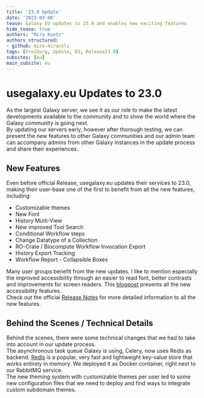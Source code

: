 ```yaml
---
title: '23.0 Update'
date: '2023-03-08'
tease: Galaxy EU updates to 23.0 and enables new exciting features
hide_tease: true
authors: "Mira Kuntz"
authors_structured:
- github: mira-miracoli
tags: [Freiburg, Update, EU, Release23.0]
subsites: [eu]
main_subsite: eu
---
```

# usegalaxy.eu Updates to 23.0
As the largest Galaxy server, we see it as our role to make the latest developments available to the community and to show the world where the Galaxy community is going next.  
By updating our servers early, however after thorough testing, we can present the new features to other Galaxy communities and our admin team can accompany admins from other Galaxy instances in the update process and share their experiences.  
## New Features
Even before official Release, usegalaxy.eu updates their services to 23.0, making their user-base one of the first to benefit from all the new features, including:
- Customizable themes
- New Font
- History Multi-View
- New improved Tool Search
- Conditional Workflow steps
- Change Datatype of a Collection
- RO-Crate / Biocompute Workflow Invocation Export
- History Export Tracking
- Workflow Report - Collapsible Boxes  

Many user groups benefit from the new updates. I like to mention especially the improved accessibility through an easier to read font, better contrasts and improvements for screen readers. This [blogpost](https://galaxyproject.org/news/2023-01-20-accessibility-report/) presents all the new accessibility features.  
Check out the official [Release Notes](https://docs.galaxyproject.org/en/master/releases/23.0_announce.html) for more detailed information to all the new features.
## Behind the Scenes / Technical Details
Behind the scenes, there were some technical changes that we had to take into account in our update process.  
The asynchronous task queue Galaxy is using, Celery, now uses Redis as backend. [Redis](https://redis.io/) is a popular, very fast and lightweight key-value store that works entirely in memory. We deployed it as Docker container, right next to our RabbitMQ service.  
The new theming system with customizable themes per user led to some new configuration files that we need to deploy and find ways to integrate custom subdomain themes.
